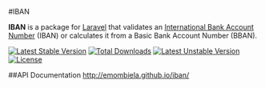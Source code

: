 #IBAN

**IBAN** is a package for [Laravel](http://laravel.com/) that validates an [International Bank Account Number](http://en.wikipedia.org/wiki/International_Bank_Account_Number) (IBAN) or calculates it from a Basic Bank Account Number (BBAN).

[![Latest Stable Version](https://poser.pugx.org/emombiela/iban/v/stable.svg)](https://packagist.org/packages/emombiela/iban) [![Total Downloads](https://poser.pugx.org/emombiela/iban/downloads.svg)](https://packagist.org/packages/emombiela/iban) [![Latest Unstable Version](https://poser.pugx.org/emombiela/iban/v/unstable.svg)](https://packagist.org/packages/emombiela/iban) [![License](https://poser.pugx.org/emombiela/iban/license.svg)](https://packagist.org/packages/emombiela/iban)

##API Documentation
http://emombiela.github.io/iban/
